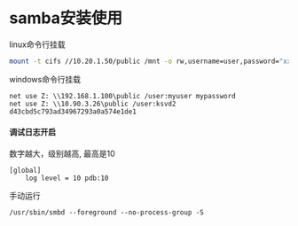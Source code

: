 # samba安装使用

linux命令行挂载
```bash
mount -t cifs //10.20.1.50/public /mnt -o rw,username=user,password="xxx"
```

windows命令行挂载
```
net use Z: \\192.168.1.100\public /user:myuser mypassword
net use Z: \\10.90.3.26\public /user:ksvd2 d43cbd5c793ad34967293a0a574e1de1
```

#### 调试日志开启

数字越大，级别越高, 最高是10
```
[global]
    log level = 10 pdb:10
```

手动运行
```
/usr/sbin/smbd --foreground --no-process-group -S
```
